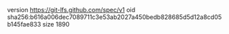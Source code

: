version https://git-lfs.github.com/spec/v1
oid sha256:b616a006dec7089711c3e53ab2027a450bedb828685d5d12a8cd05b145fae833
size 1890
